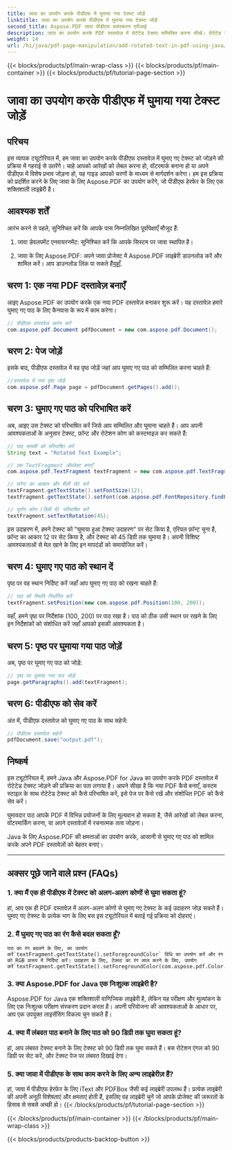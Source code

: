 ```yaml
---
title: जावा का उपयोग करके पीडीएफ में घुमाया गया टेक्स्ट जोड़ें
linktitle: जावा का उपयोग करके पीडीएफ में घुमाया गया टेक्स्ट जोड़ें
second_title: Aspose.PDF जावा पीडीएफ प्रसंस्करण एपीआई
description: जावा का उपयोग करके PDF दस्तावेज़ में रोटेटेड टेक्स्ट सम्मिलित करना सीखें। रोटेटेड टेक्स्ट के साथ अपने PDF को बेहतर बनाने के लिए कोड उदाहरणों के साथ इस विस्तृत चरण-दर-चरण मार्गदर्शिका का पालन करें।
weight: 14
url: /hi/java/pdf-page-manipulation/add-rotated-text-in-pdf-using-java/
---
```


{{< blocks/products/pf/main-wrap-class >}}
{{< blocks/products/pf/main-container >}}
{{< blocks/products/pf/tutorial-page-section >}}

# जावा का उपयोग करके पीडीएफ में घुमाया गया टेक्स्ट जोड़ें


## परिचय

इस व्यापक ट्यूटोरियल में, हम जावा का उपयोग करके पीडीएफ दस्तावेज़ में घुमाए गए टेक्स्ट को जोड़ने की प्रक्रिया में गहराई से उतरेंगे। चाहे आपको आरेखों को लेबल करना हो, वॉटरमार्क बनाना हो या अपने पीडीएफ में विशेष प्रभाव जोड़ना हो, यह गाइड आपको चरणों के माध्यम से मार्गदर्शन करेगा। हम इस प्रक्रिया को प्रदर्शित करने के लिए जावा के लिए Aspose.PDF का उपयोग करेंगे, जो पीडीएफ हेरफेर के लिए एक शक्तिशाली लाइब्रेरी है।

## आवश्यक शर्तें

आरंभ करने से पहले, सुनिश्चित करें कि आपके पास निम्नलिखित पूर्वापेक्षाएँ मौजूद हैं:

1. जावा डेवलपमेंट एनवायरनमेंट: सुनिश्चित करें कि आपके सिस्टम पर जावा स्थापित है।

2.  जावा के लिए Aspose.PDF: अपने जावा प्रोजेक्ट में Aspose.PDF लाइब्रेरी डाउनलोड करें और शामिल करें। आप डाउनलोड लिंक पा सकते हैं[यहाँ](https://releases.aspose.com/pdf/java/).

## चरण 1: एक नया PDF दस्तावेज़ बनाएँ

आइए Aspose.PDF का उपयोग करके एक नया PDF दस्तावेज़ बनाकर शुरू करें। यह दस्तावेज़ हमारे घुमाए गए पाठ के लिए कैनवास के रूप में काम करेगा।

```java
// पीडीएफ दस्तावेज़ आरंभ करें
com.aspose.pdf.Document pdfDocument = new com.aspose.pdf.Document();
```

## चरण 2: पेज जोड़ें

इसके बाद, पीडीएफ दस्तावेज़ में वह पृष्ठ जोड़ें जहां आप घुमाए गए पाठ को सम्मिलित करना चाहते हैं:

```java
//दस्तावेज़ में नया पृष्ठ जोड़ें
com.aspose.pdf.Page page = pdfDocument.getPages().add();
```

## चरण 3: घुमाए गए पाठ को परिभाषित करें

अब, आइए उस टेक्स्ट को परिभाषित करें जिसे आप सम्मिलित और घुमाना चाहते हैं। आप अपनी आवश्यकताओं के अनुसार टेक्स्ट, फ़ॉन्ट और रोटेशन कोण को कस्टमाइज़ कर सकते हैं:

```java
// पाठ सामग्री को परिभाषित करें
String text = "Rotated Text Example";

// एक TextFragment ऑब्जेक्ट बनाएँ
com.aspose.pdf.TextFragment textFragment = new com.aspose.pdf.TextFragment(text);

// फ़ॉन्ट का आकार और शैली सेट करें
textFragment.getTextState().setFontSize(12);
textFragment.getTextState().setFont(com.aspose.pdf.FontRepository.findFont("Arial"));

// घूर्णन कोण (डिग्री में) परिभाषित करें
textFragment.setTextRotation(45);
```

इस उदाहरण में, हमने टेक्स्ट को "घुमाया हुआ टेक्स्ट उदाहरण" पर सेट किया है, एरियल फ़ॉन्ट चुना है, फ़ॉन्ट का आकार 12 पर सेट किया है, और टेक्स्ट को 45 डिग्री तक घुमाया है। अपनी विशिष्ट आवश्यकताओं से मेल खाने के लिए इन मापदंडों को समायोजित करें।

## चरण 4: घुमाए गए पाठ को स्थान दें

पृष्ठ पर वह स्थान निर्दिष्ट करें जहाँ आप घुमाए गए पाठ को रखना चाहते हैं:

```java
// पाठ की स्थिति निर्धारित करें
textFragment.setPosition(new com.aspose.pdf.Position(100, 200));
```

यहाँ, हमने पृष्ठ पर निर्देशांक (100, 200) पर पाठ रखा है। पाठ को ठीक उसी स्थान पर रखने के लिए इन निर्देशांकों को संशोधित करें जहाँ आपको इसकी आवश्यकता है।

## चरण 5: पृष्ठ पर घुमाया गया पाठ जोड़ें

अब, पृष्ठ पर घुमाए गए पाठ को जोड़ें:

```java
// पृष्ठ पर घुमाया गया पाठ जोड़ें
page.getParagraphs().add(textFragment);
```

## चरण 6: पीडीएफ को सेव करें

अंत में, पीडीएफ दस्तावेज़ को घुमाए गए पाठ के साथ सहेजें:

```java
// पीडीएफ दस्तावेज़ सहेजें
pdfDocument.save("output.pdf");
```

## निष्कर्ष

इस ट्यूटोरियल में, हमने Java और Aspose.PDF for Java का उपयोग करके PDF दस्तावेज़ में रोटेटेड टेक्स्ट जोड़ने की प्रक्रिया का पता लगाया है। आपने सीखा है कि नया PDF कैसे बनाएँ, कस्टम स्टाइल के साथ रोटेटेड टेक्स्ट को कैसे परिभाषित करें, इसे पेज पर कैसे रखें और संशोधित PDF को कैसे सेव करें।

घुमावदार पाठ आपके PDF में विभिन्न प्रयोजनों के लिए मूल्यवान हो सकता है, जैसे आरेखों को लेबल करना, वॉटरमार्किंग करना, या अपने दस्तावेज़ों में रचनात्मक तत्व जोड़ना।

Java के लिए Aspose.PDF की क्षमताओं का उपयोग करके, आसानी से घुमाए गए पाठ को शामिल करके अपने PDF दस्तावेज़ों को बेहतर बनाएं।

---

## अक्सर पूछे जाने वाले प्रश्न (FAQs)

### 1. क्या मैं एक ही पीडीएफ में टेक्स्ट को अलग-अलग कोणों से घुमा सकता हूं?
   हां, आप एक ही PDF दस्तावेज़ में अलग-अलग कोणों से घुमाए गए टेक्स्ट के कई उदाहरण जोड़ सकते हैं। घुमाए गए टेक्स्ट के प्रत्येक भाग के लिए बस इस ट्यूटोरियल में बताई गई प्रक्रिया को दोहराएं।

### 2. मैं घुमाए गए पाठ का रंग कैसे बदल सकता हूँ?
    पाठ का रंग बदलने के लिए, का उपयोग करें`textFragment.getTextState().setForegroundColor` विधि का उपयोग करें और रंग को RGB प्रारूप में निर्दिष्ट करें। उदाहरण के लिए, टेक्स्ट का रंग लाल करने के लिए, उपयोग करें`textFragment.getTextState().setForegroundColor(com.aspose.pdf.Color.getRed());`.

### 3. क्या Aspose.PDF for Java एक निःशुल्क लाइब्रेरी है?
   Aspose.PDF for Java एक शक्तिशाली वाणिज्यिक लाइब्रेरी है, लेकिन यह परीक्षण और मूल्यांकन के लिए एक निःशुल्क परीक्षण संस्करण प्रदान करता है। अपनी परियोजना की आवश्यकताओं के आधार पर, आप एक उपयुक्त लाइसेंसिंग विकल्प चुन सकते हैं।

### 4. क्या मैं लंबवत पाठ बनाने के लिए पाठ को 90 डिग्री तक घुमा सकता हूं?
   हां, आप लंबवत टेक्स्ट बनाने के लिए टेक्स्ट को 90 डिग्री तक घुमा सकते हैं। बस रोटेशन एंगल को 90 डिग्री पर सेट करें, और टेक्स्ट पेज पर लंबवत दिखाई देगा।

### 5. क्या जावा में पीडीएफ के साथ काम करने के लिए अन्य लाइब्रेरीज़ हैं?
   हां, जावा में पीडीएफ हेरफेर के लिए iText और PDFBox जैसी कई लाइब्रेरी उपलब्ध हैं। प्रत्येक लाइब्रेरी की अपनी अनूठी विशेषताएं और क्षमताएं होती हैं, इसलिए वह लाइब्रेरी चुनें जो आपके प्रोजेक्ट की ज़रूरतों के हिसाब से सबसे अच्छी हो।
{{< /blocks/products/pf/tutorial-page-section >}}

{{< /blocks/products/pf/main-container >}}
{{< /blocks/products/pf/main-wrap-class >}}

{{< blocks/products/products-backtop-button >}}

